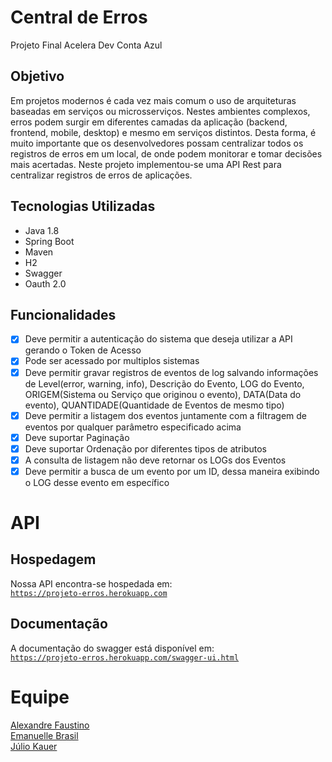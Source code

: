 # Central de Erros
Projeto Final Acelera Dev Conta Azul


## Objetivo
Em projetos modernos é cada vez mais comum o uso de arquiteturas baseadas em serviços ou microsserviços. Nestes ambientes complexos, erros podem surgir em diferentes camadas da aplicação (backend, frontend, mobile, desktop) e mesmo em serviços distintos. Desta forma, é muito importante que os desenvolvedores possam centralizar todos os registros de erros em um local, de onde podem monitorar e tomar decisões mais acertadas. Neste projeto implementou-se uma API Rest para centralizar registros de erros de aplicações.


## Tecnologias Utilizadas
- Java 1.8
- Spring Boot
- Maven
- H2
- Swagger
- Oauth 2.0


## Funcionalidades
- [x] Deve permitir a autenticação do sistema que deseja utilizar a API gerando o Token de Acesso
- [x] Pode ser acessado por multiplos sistemas
- [x] Deve permitir gravar registros de eventos de log salvando informações de Level(error, warning, info), Descrição do Evento, LOG do Evento, ORIGEM(Sistema ou Serviço que originou o evento), DATA(Data do evento), QUANTIDADE(Quantidade de Eventos de mesmo tipo)
- [x] Deve permitir a listagem dos eventos juntamente com a filtragem de eventos por qualquer parâmetro especificado acima
- [x] Deve suportar Paginação
- [x] Deve suportar Ordenação por diferentes tipos de atributos
- [x] A consulta de listagem não deve retornar os LOGs dos Eventos
- [x] Deve permitir a busca de um evento por um ID, dessa maneira exibindo o LOG desse evento em específico

# API
## Hospedagem
Nossa API encontra-se hospedada em: <br>
<a href="https://projeto-erros.herokuapp.com" taget="_blank">
  `https://projeto-erros.herokuapp.com`
</a>
## Documentação 
A documentação do swagger está disponível em: <br>
<a href="https://projeto-erros.herokuapp.com/swagger-ui.html" taget="_blank">
  `https://projeto-erros.herokuapp.com/swagger-ui.html`
</a>


# Equipe
<a href="https://github.com/alexandrefaustino">
  Alexandre Faustino
</a><br>
<a href="https://github.com/EmanuelleBrasil">
  Emanuelle Brasil
</a><br>
<a href="https://github.com/julioKauer">
  Júlio Kauer
</a>
